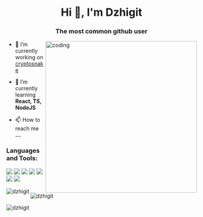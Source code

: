 <h1 align="center">Hi 👋, I'm Dzhigit</h1>
<h3 align="center">The most common github user</h3>

<img align="right" alt="coding" width="400" src="https://user-images.githubusercontent.com/69011963/137184767-79a13ec7-1bb3-4341-a6da-3a149c9c159a.gif">

- 🔭 I’m currently working on [cryptosnake](cryptosnake)

- 🌱 I’m currently learning **React, TS, NodeJS**

- 📫 How to reach me **...**
<h3 align="left">Languages and Tools:</h3>

![](https://img.shields.io/badge/JavaScript-informational?style=flat&logo=javascript&logoColor=000000&color=238636&labelColor=F7DF1E)
![](https://img.shields.io/badge/NodeJS-informational?style=flat&logo=node.js&logoColor=339933&color=238636&labelColor=ffffff)
![](https://img.shields.io/badge/MySQL-informational?style=flat&logo=mysql&logoColor=ffffff&color=238636&labelColor=4479A1)
![](https://img.shields.io/badge/Bootstrap-informational?style=flat&logo=bootstrap&logoColor=ffffff&color=238636&labelColor=7952B3)
![](https://img.shields.io/badge/GitHub-informational?style=flat&logo=github&logoColor=ffffff&color=238636&labelColor=181717)
![](https://img.shields.io/badge/VS%20Code-informational?style=flat&logo=visual-studio-code&logoColor=007ACC&color=238636&labelColor=ffffff)
![](https://img.shields.io/badge/Linux-informational?style=flat&logo=linux&logoColor=000000&color=238636&labelColor=FCC624)



<p><img align="left" src="https://github-readme-stats.vercel.app/api/top-langs?username=dzhigit&show_icons=true&locale=en&layout=compact" alt="dzhigit"/></p>
<p><img align="center" src="https://github-readme-stats.vercel.app/api?username=dzhigit&show_icons=true&locale=en" alt="dzhigit"/></p>
<p><img align="center" src="https://github-readme-streak-stats.herokuapp.com/?user=dzhigit"  alt="dzhigit" /></p>

